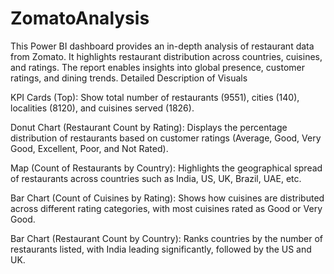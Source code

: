 # ZomatoAnalysis
This Power BI dashboard provides an in-depth analysis of restaurant data from Zomato. It highlights restaurant distribution across countries, cuisines, and ratings. The report enables insights into global presence, customer ratings, and dining trends.
Detailed Description of Visuals

KPI Cards (Top): Show total number of restaurants (9551), cities (140), localities (8120), and cuisines served (1826).

Donut Chart (Restaurant Count by Rating): Displays the percentage distribution of restaurants based on customer ratings (Average, Good, Very Good, Excellent, Poor, and Not Rated).

Map (Count of Restaurants by Country): Highlights the geographical spread of restaurants across countries such as India, US, UK, Brazil, UAE, etc.

Bar Chart (Count of Cuisines by Rating): Shows how cuisines are distributed across different rating categories, with most cuisines rated as Good or Very Good.

Bar Chart (Restaurant Count by Country): Ranks countries by the number of restaurants listed, with India leading significantly, followed by the US and UK.
